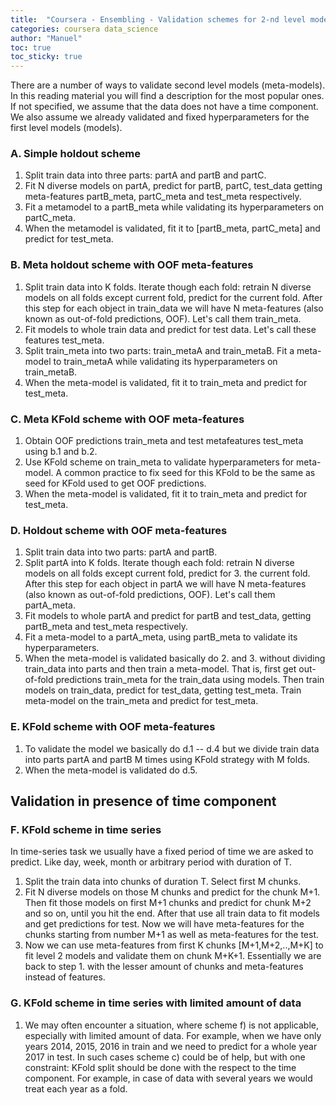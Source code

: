 ```yaml
---
title:  "Coursera - Ensembling - Validation schemes for 2-nd level models"
categories: coursera data_science
author: "Manuel"
toc: true
toc_sticky: true
---
```


There are a number of ways to validate second level models (meta-models). In this reading material you will find a description for the most popular ones. If not specified, we assume that the data does not have a time component. We also assume we already validated and fixed hyperparameters for the first level models (models).

### A. Simple holdout scheme

1. Split train data into three parts: partA and partB and partC.
2. Fit N diverse models on partA, predict for partB, partC, test_data getting meta-features partB_meta, partC_meta and test_meta respectively.
3. Fit a metamodel to a partB_meta while validating its hyperparameters on partC_meta.
4. When the metamodel is validated, fit it to [partB_meta, partC_meta] and predict for test_meta.

### B. Meta holdout scheme with OOF meta-features

1. Split train data into K folds. Iterate though each fold: retrain N diverse models on all folds except current fold, predict for the current fold. After this step for each object in train_data we will have N meta-features (also known as out-of-fold predictions, OOF). Let's call them train_meta.
2. Fit models to whole train data and predict for test data. Let's call these features test_meta.
3. Split train_meta into two parts: train_metaA and train_metaB. Fit a meta-model to train_metaA while validating its hyperparameters on train_metaB.
4. When the meta-model is validated, fit it to train_meta and predict for test_meta.

### C. Meta KFold scheme with OOF meta-features

1. Obtain OOF predictions train_meta and test metafeatures test_meta using b.1 and b.2.
2. Use KFold scheme on train_meta to validate hyperparameters for meta-model. A common practice to fix seed for this KFold to  be the same as seed for KFold used to get OOF predictions.
3. When the meta-model is validated, fit it to train_meta and predict for test_meta.

### D. Holdout scheme with OOF meta-features

1. Split train data into two parts: partA and partB.
2. Split partA into K folds. Iterate though each fold: retrain N diverse models on all folds except current fold, predict for 3. the current fold. After this step for each object in partA we will have N meta-features (also known as out-of-fold predictions, OOF). Let's call them partA_meta.
4. Fit models to whole partA and predict for partB and test_data, getting partB_meta and test_meta respectively.
5. Fit a meta-model to a partA_meta, using partB_meta to validate its hyperparameters.
6. When the meta-model is validated basically do 2. and 3. without dividing train_data into parts and then train a meta-model. That is, first get out-of-fold predictions train_meta for the train_data using models. Then train models on train_data, predict for test_data, getting test_meta. Train meta-model on the train_meta and predict for test_meta.

### E. KFold scheme with OOF meta-features

1. To validate the model we basically do d.1 -- d.4 but we divide train data into parts partA and partB M times using KFold strategy with M folds.
2. When the meta-model is validated do d.5.

## Validation in presence of time component

### F. KFold scheme in time series

In time-series task we usually have a fixed period of time we are asked to predict. Like day, week, month or arbitrary period with duration of T.

1. Split the train data into chunks of duration T. Select first M chunks.
2. Fit N diverse models on those M chunks and predict for the chunk M+1. Then fit those models on first M+1 chunks and predict for chunk M+2 and so on, until you hit the end. After that use all train data to fit models and get predictions for test. Now we will have meta-features for the chunks starting from number M+1 as well as meta-features for the test.
3. Now we can use meta-features from first K chunks [M+1,M+2,..,M+K] to fit level 2 models and validate them on chunk M+K+1. Essentially we are back to step 1. with the lesser amount of chunks and meta-features instead of features.

### G. KFold scheme in time series with limited amount of data

1. We may often encounter a situation, where scheme f) is not applicable, especially with limited amount of data. For example, when we have only years 2014, 2015, 2016 in train and we need to predict for a whole year 2017 in test. In such cases scheme c) could be of help, but with one constraint: KFold split should be done with the respect to the time component. For example, in case of data with several years we would treat each year as a fold.
